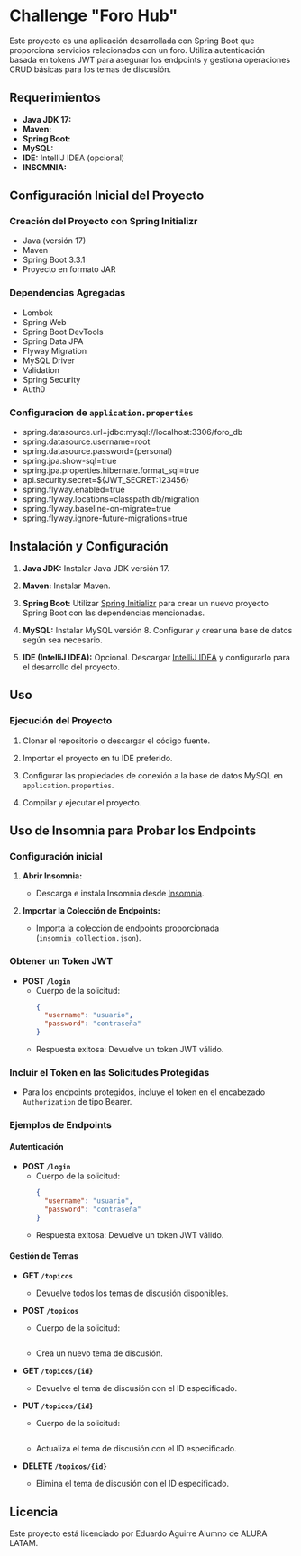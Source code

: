 # Challenge "Foro Hub"

Este proyecto es una aplicación desarrollada con Spring Boot que proporciona servicios relacionados con un foro. Utiliza autenticación basada en tokens JWT para asegurar los endpoints y gestiona operaciones CRUD básicas para los temas de discusión.

## Requerimientos

- **Java JDK 17:** 
- **Maven:** 
- **Spring Boot:** 
- **MySQL:** 
- **IDE:** IntelliJ IDEA (opcional)
- **INSOMNIA:**

## Configuración Inicial del Proyecto

### Creación del Proyecto con Spring Initializr

- Java (versión 17)
- Maven 
- Spring Boot 3.3.1
- Proyecto en formato JAR

### Dependencias Agregadas

- Lombok
- Spring Web
- Spring Boot DevTools
- Spring Data JPA
- Flyway Migration
- MySQL Driver
- Validation
- Spring Security
- Auth0

### Configuracion de `application.properties`

- spring.datasource.url=jdbc:mysql://localhost:3306/foro_db
- spring.datasource.username=root
- spring.datasource.password=(personal)
- spring.jpa.show-sql=true
- spring.jpa.properties.hibernate.format_sql=true
- api.security.secret=${JWT_SECRET:123456}
- spring.flyway.enabled=true
- spring.flyway.locations=classpath:db/migration
- spring.flyway.baseline-on-migrate=true
- spring.flyway.ignore-future-migrations=true

## Instalación y Configuración

1. **Java JDK:** Instalar Java JDK versión 17.
   
2. **Maven:** Instalar Maven.
   
3. **Spring Boot:** Utilizar [Spring Initializr](https://start.spring.io/) para crear un nuevo proyecto Spring Boot con las dependencias mencionadas.

4. **MySQL:** Instalar MySQL versión 8. Configurar y crear una base de datos según sea necesario.

5. **IDE (IntelliJ IDEA):** Opcional. Descargar [IntelliJ IDEA](enlace) y configurarlo para el desarrollo del proyecto.

## Uso

### Ejecución del Proyecto

1. Clonar el repositorio o descargar el código fuente.

2. Importar el proyecto en tu IDE preferido.

3. Configurar las propiedades de conexión a la base de datos MySQL en `application.properties`.

4. Compilar y ejecutar el proyecto.

## Uso de Insomnia para Probar los Endpoints

### Configuración inicial

1. **Abrir Insomnia:**
   - Descarga e instala Insomnia desde [Insomnia](https://insomnia.rest/download).

2. **Importar la Colección de Endpoints:**
   - Importa la colección de endpoints proporcionada (`insomnia_collection.json`).

### Obtener un Token JWT

- **POST `/login`**
  - Cuerpo de la solicitud:
    ```json
    {
      "username": "usuario",
      "password": "contraseña"
    }
    ```
  - Respuesta exitosa: Devuelve un token JWT válido.

### Incluir el Token en las Solicitudes Protegidas

- Para los endpoints protegidos, incluye el token en el encabezado `Authorization` de tipo Bearer.

### Ejemplos de Endpoints

#### Autenticación

- **POST `/login`**
  - Cuerpo de la solicitud:
    ```json
    {
      "username": "usuario",
      "password": "contraseña"
    }
    ```
  - Respuesta exitosa: Devuelve un token JWT válido.

#### Gestión de Temas

- **GET `/topicos`**
  - Devuelve todos los temas de discusión disponibles.

- **POST `/topicos`**
  - Cuerpo de la solicitud:
    ```json
    ```
  - Crea un nuevo tema de discusión.

- **GET `/topicos/{id}`**
  - Devuelve el tema de discusión con el ID especificado.

- **PUT `/topicos/{id}`**
  - Cuerpo de la solicitud:
    ```json
    ```
  - Actualiza el tema de discusión con el ID especificado.

- **DELETE `/topicos/{id}`**
  - Elimina el tema de discusión con el ID especificado.



## Licencia

Este proyecto está licenciado por Eduardo Aguirre Alumno de ALURA LATAM.
